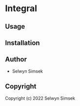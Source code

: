# Integral

## Usage

## Installation

## Author

* Selwyn Simsek

## Copyright

Copyright (c) 2022 Selwyn Simsek

